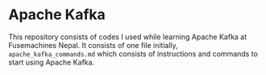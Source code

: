 # **Apache Kafka**
This repository consists of codes I used while learning Apache Kafka at Fusemachines Nepal. It consists of one file initially, `apache_kafka_commands.md` which consists of instructions and commands to start using Apache Kafka.
